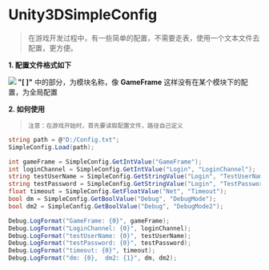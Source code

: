 # Unity3DSimpleConfig
> 在游戏开发过程中，有一些简单的配置，不需要走表，使用一个文本文件去配置，更方便。

**1. 配置文件格式如下**

<img src="https://i.loli.net/2019/10/08/SKyuweNVY7Q2gnv.png" align=left />

**"[ ]"** 中的部分，为模块名称，像 **GameFrame** 这样没有在某个模块下的配置，为全局配置



**2. 如何使用**

> `注意：在游戏开始时，首先要读取配置文件，路径自己定义`

```csharp
string path = @"D:/Config.txt";
SimpleConfig.Load(path);

int gameFrame = SimpleConfig.GetIntValue("GameFrame");
int loginChannel = SimpleConfig.GetIntValue("Login", "LoginChannel");
string testUserName = SimpleConfig.GetStringValue("Login", "TestUserName");
string testPassword = SimpleConfig.GetStringValue("Login", "TestPassword");
float timeout = SimpleConfig.GetFloatValue("Net", "Timeout");
bool dm = SimpleConfig.GetBoolValue("Debug", "DebugMode");
bool dm2 = SimpleConfig.GetBoolValue("Debug", "DebugMode2");

Debug.LogFormat("GameFrame: {0}", gameFrame);
Debug.LogFormat("LoginChannel: {0}", loginChannel);
Debug.LogFormat("testUserName: {0}", testUserName);
Debug.LogFormat("testPassword: {0}", testPassword);
Debug.LogFormat("timeout: {0}", timeout);
Debug.LogFormat("dm: {0},  dm2: {1}", dm, dm2);
```

